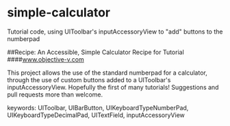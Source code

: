 # simple-calculator
Tutorial code, using UIToolbar's inputAccessoryView to "add" buttons to the numberpad

##Recipe: An Accessible, Simple Calculator Recipe for Tutorial
####www.objective-v.com

This project allows the use of the standard numberpad for a calculator, through the use of custom buttons added to a UIToolbar's inputAccessoryView. Hopefully the first of many tutorials! Suggestions and pull requests more than welcome.

keywords: UIToolbar, UIBarButton, UIKeyboardTypeNumberPad, UIKeyboardTypeDecimalPad, UITextField, inputAccessoryView

